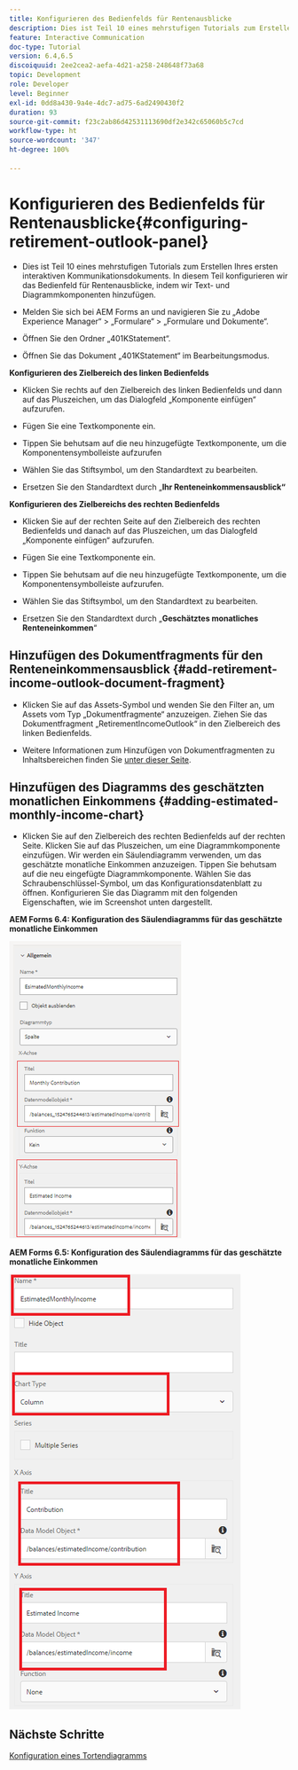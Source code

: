 ```yaml
---
title: Konfigurieren des Bedienfelds für Rentenausblicke
description: Dies ist Teil 10 eines mehrstufigen Tutorials zum Erstellen Ihres ersten interaktiven Kommunikationsdokuments. In diesem Teil konfigurieren wir das Bedienfeld für Rentenausblicke, indem wir Text- und Diagrammkomponenten hinzufügen.
feature: Interactive Communication
doc-type: Tutorial
version: 6.4,6.5
discoiquuid: 2ee2cea2-aefa-4d21-a258-248648f73a68
topic: Development
role: Developer
level: Beginner
exl-id: 0dd8a430-9a4e-4dc7-ad75-6ad2490430f2
duration: 93
source-git-commit: f23c2ab86d42531113690df2e342c65060b5c7cd
workflow-type: ht
source-wordcount: '347'
ht-degree: 100%

---
```


# Konfigurieren des Bedienfelds für Rentenausblicke{#configuring-retirement-outlook-panel}

* Dies ist Teil 10 eines mehrstufigen Tutorials zum Erstellen Ihres ersten interaktiven Kommunikationsdokuments. In diesem Teil konfigurieren wir das Bedienfeld für Rentenausblicke, indem wir Text- und Diagrammkomponenten hinzufügen.

* Melden Sie sich bei AEM Forms an und navigieren Sie zu „Adobe Experience Manager“ > „Formulare“ > „Formulare und Dokumente“.

* Öffnen Sie den Ordner „401KStatement“.

* Öffnen Sie das Dokument „401KStatement“ im Bearbeitungsmodus.

**Konfigurieren des Zielbereich des linken Bedienfelds**

* Klicken Sie rechts auf den Zielbereich des linken Bedienfelds und dann auf das Pluszeichen, um das Dialogfeld „Komponente einfügen“ aufzurufen.

* Fügen Sie eine Textkomponente ein.

* Tippen Sie behutsam auf die neu hinzugefügte Textkomponente, um die Komponentensymbolleiste aufzurufen

* Wählen Sie das Stiftsymbol, um den Standardtext zu bearbeiten.

* Ersetzen Sie den Standardtext durch „**Ihr Renteneinkommensausblick“**

**Konfigurieren des Zielbereichs des rechten Bedienfelds**

* Klicken Sie auf der rechten Seite auf den Zielbereich des rechten Bedienfelds und danach auf das Pluszeichen, um das Dialogfeld „Komponente einfügen“ aufzurufen.

* Fügen Sie eine Textkomponente ein.

* Tippen Sie behutsam auf die neu hinzugefügte Textkomponente, um die Komponentensymbolleiste aufzurufen.

* Wählen Sie das Stiftsymbol, um den Standardtext zu bearbeiten.

* Ersetzen Sie den Standardtext durch „**Geschätztes monatliches Renteneinkommen**“

## Hinzufügen des Dokumentfragments für den Renteneinkommensausblick {#add-retirement-income-outlook-document-fragment}

* Klicken Sie auf das Assets-Symbol und wenden Sie den Filter an, um Assets vom Typ „Dokumentfragmente“ anzuzeigen. Ziehen Sie das Dokumentfragment „RetirementIncomeOutlook“ in den Zielbereich des linken Bedienfelds.

* Weitere Informationen zum Hinzufügen von Dokumentfragmenten zu Inhaltsbereichen finden Sie [unter dieser Seite](https://experienceleague.adobe.com/docs/experience-manager-learn/forms/ic-web-channel-tutorial/partseven.html?lang=de).

## Hinzufügen des Diagramms des geschätzten monatlichen Einkommens {#adding-estimated-monthly-income-chart}

* Klicken Sie auf den Zielbereich des rechten Bedienfelds auf der rechten Seite. Klicken Sie auf das Pluszeichen, um eine Diagrammkomponente einzufügen. Wir werden ein Säulendiagramm verwenden, um das geschätzte monatliche Einkommen anzuzeigen. Tippen Sie behutsam auf die neu eingefügte Diagrammkomponente. Wählen Sie das Schraubenschlüssel-Symbol, um das Konfigurationsdatenblatt zu öffnen. Konfigurieren Sie das Diagramm mit den folgenden Eigenschaften, wie im Screenshot unten dargestellt.

**AEM Forms 6.4: Konfiguration des Säulendiagramms für das geschätzte monatliche Einkommen**

![form64](assets/estimatedmonthlyincomechart.png)

**AEM Forms 6.5: Konfiguration des Säulendiagramms für das geschätzte monatliche Einkommen**

![forms65](assets/estimatedmonthlyincomechart65.PNG)

## Nächste Schritte

[Konfiguration eines Tortendiagramms](./parteleven.md)
